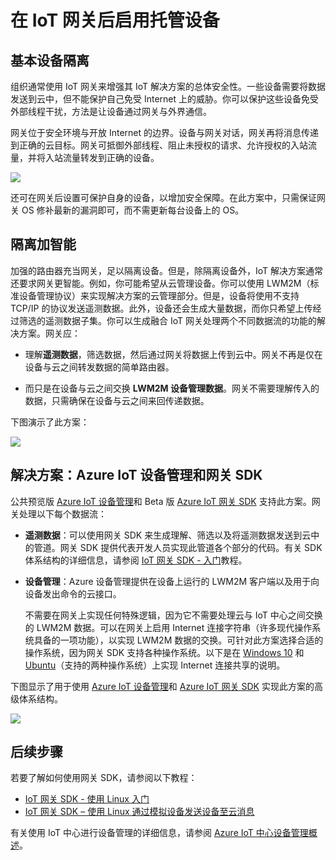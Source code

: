 <properties
 pageTitle="在 IoT 网关后启用托管设备 | Azure"
 description="有关如何使用 IoT 网关 SDK 以及 IoT 中心托管设备的指导主题。"
 services="iot-hub"
 documentationCenter=""
 authors="chipalost"
 manager="timlt"
 editor=""/>

<tags
 ms.service="iot-hub"
 ms.date="04/29/2016"
 wacn.date="05/30/2016"/>
 
# 在 IoT 网关后启用托管设备

## 基本设备隔离

组织通常使用 IoT 网关来增强其 IoT 解决方案的总体安全性。一些设备需要将数据发送到云中，但不能保护自己免受 Internet 上的威胁。你可以保护这些设备免受外部线程干扰，方法是让设备通过网关与外界通信。

网关位于安全环境与开放 Internet 的边界。设备与网关对话，网关再将消息传递到正确的云目标。网关可抵御外部线程、阻止未授权的请求、允许授权的入站流量，并将入站流量转发到正确的设备。

![][1]

还可在网关后设置可保护自身的设备，以增加安全保障。在此方案中，只需保证网关 OS 修补最新的漏洞即可，而不需更新每台设备上的 OS。

## 隔离加智能

加强的路由器充当网关，足以隔离设备。但是，除隔离设备外，IoT 解决方案通常还要求网关更智能。例如，你可能希望从云管理设备。你可以使用 LWM2M（标准设备管理协议）来实现解决方案的云管理部分。但是，设备将使用不支持 TCP/IP 的协议发送遥测数据。此外，设备还会生成大量数据，而你只希望上传经过筛选的遥测数据子集。你可以生成融合 IoT 网关处理两个不同数据流的功能的解决方案。网关应：

-   理解**遥测数据**，筛选数据，然后通过网关将数据上传到云中。网关不再是仅在设备与云之间转发数据的简单路由器。

-   而只是在设备与云之间交换 **LWM2M 设备管理数据**。网关不需要理解传入的数据，只需确保在设备与云之间来回传递数据。

下图演示了此方案：

![][2]

## 解决方案：Azure IoT 设备管理和网关 SDK 

公共预览版 [Azure IoT 设备管理][lnk-device-management]和 Beta 版 [Azure IoT 网关 SDK] 支持此方案。网关处理以下每个数据流：

-   **遥测数据**：可以使用网关 SDK 来生成理解、筛选以及将遥测数据发送到云中的管道。网关 SDK 提供代表开发人员实现此管道各个部分的代码。有关 SDK 体系结构的详细信息，请参阅 [IoT 网关 SDK - 入门][lnk-gateway-get-started]教程。

-   **设备管理**：Azure 设备管理提供在设备上运行的 LWM2M 客户端以及用于向设备发出命令的云接口。
    
    不需要在网关上实现任何特殊逻辑，因为它不需要处理云与 IoT 中心之间交换的 LWM2M 数据。可以在网关上启用 Internet 连接字符串（许多现代操作系统具备的一项功能），以实现 LWM2M 数据的交换。可针对此方案选择合适的操作系统，因为网关 SDK 支持各种操作系统。以下是在 [Windows 10] 和 [Ubuntu]（支持的两种操作系统）上实现 Internet 连接共享的说明。

下图显示了用于使用 [Azure IoT 设备管理][lnk-device-management]和 [Azure IoT 网关 SDK] 实现此方案的高级体系结构。

![][3]

## 后续步骤

若要了解如何使用网关 SDK，请参阅以下教程：

- [IoT 网关 SDK - 使用 Linux 入门][lnk-gateway-get-started]
- [IoT 网关 SDK – 使用 Linux 通过模拟设备发送设备至云消息][lnk-gateway-simulated]

有关使用 IoT 中心进行设备管理的详细信息，请参阅 [Azure IoT 中心设备管理概述][lnk-device-management]。

<!-- Images and links -->
[1]: ./media/iot-hub-gateway-device-management/overview.png
[2]: ./media/iot-hub-gateway-device-management/manage.png
[Azure IoT 网关 SDK]: https://github.com/Azure/azure-iot-gateway-sdk/
[Windows 10]: http://windows.microsoft.com/zh-cn/windows/using-internet-connection-sharing#1TC=windows-7
[Ubuntu]: https://help.ubuntu.com/community/Internet/ConnectionSharing
[3]: ./media/iot-hub-gateway-device-management/manage_2.png
[lnk-gateway-get-started]: /documentation/articles/iot-hub-linux-gateway-sdk-get-started/
[lnk-gateway-simulated]: /documentation/articles/iot-hub-linux-gateway-sdk-simulated-device/
[lnk-device-management]: /documentation/articles/iot-hub-device-management-overview/



<!---HONumber=Mooncake_0523_2016-->